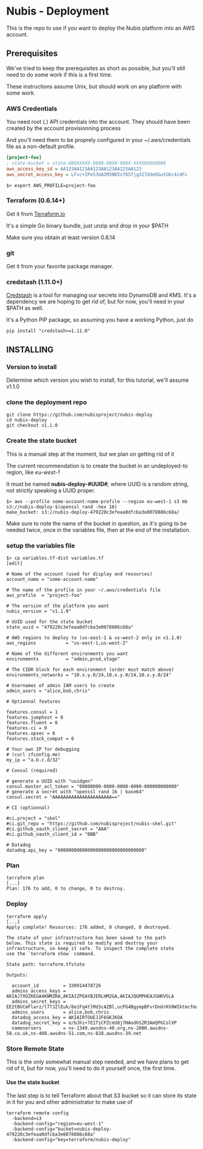 # Nubis - Deployment

This is the repo to use if you want to deploy the Nubis platform into an AWS account.

## Prerequisites

We've tried to keep the prerequisites as short as possible, but you'll still need to do some work if this is a first time.

These instructions assume Unix, but should work on any platform with some work.

### AWS Credentials

You need root (*.*) API credentials into the account. They
should have been created by the account provisionning process

 And you'll need them to be proprely configured in your ~/.aws/credentials file as a non-default profile.

```ini
[project-foo]
; state-bucket = state-000XXXX0-0000-00X0-000X-XXXX0X0X0000
aws_access_key_id = AA123AA123AA123AA123AA123AA123
aws_secret_access_key = LFvc+IPeS3UA2M3ND5xf6S7jg327ddeDGutGKc4z4Fc
```
```
$> export AWS_PROFILE=project-foo
```

### Terraform (0.6.14+)

Get it from [Terraform.io](https://www.terraform.io/downloads.html)

It's a simple Go binary bundle, just unzip and drop in your $PATH

Make sure you obtain at least version 0.6.14

### git

Get it from your favorite package manager.

### credstash (1.11.0+)

[Credstash](https://github.com/fugue/credstash) is a tool for managing our secrets into DynamoDB and KMS. It's a dependency we are hoping to get rid of, but for now, you'll need in your $PATH as well.

It's a Python PIP package, so assuming you have a working Python, just do

```shell
pip install "credstash>=1.11.0"
```

## INSTALLING

### Version to install

Determine which version you wish to install, for this tutorial, we'll assume v1.1.0

### clone the deployment repo

```
git clone https://github.com/nubisproject/nubis-deploy
cd nubis-deploy
git checkout v1.1.0
```

### Create the state bucket

This is a manual step at the moment, but we plan on getting rid of it

The current recommendation is to create the bucket in an undeployed-to region, like *eu-west-1*

It must be named **nubis-deploy-#UUID#**, where UUID is a random
string, not strictly speaking a UUID proper.

```
$> aws --profile some-account-name-profile --region eu-west-1 s3 mb s3://nubis-deploy-$(openssl rand -hex 16)
make_bucket: s3://nubis-deploy-479220c3efeaa0dfcba3e0078886c68a/
```

Make sure to note the name of the bucket in question, as it's going to be needed twice, once in the variables file, then at the end of the installation.

### setup the variables file

```
$> cp variables.tf-dist variables.tf
[edit]
```

```
# Name of the account (used for display and resources)
account_name = "some-account-name"

# The name of the profile in your ~/.aws/credentials file
aws_profile  = "project-foo"

# The version of the platform you want
nubis_version = "v1.1.0"

# UUID used for the state bucket
state_uuid = "479220c3efeaa0dfcba3e0078886c68a"

# AWS regions to deploy to (us-east-1 & us-west-2 only in v1.1.0)
aws_regions           = "us-east-1,us-west-2"

# Name of the different environments you want
environments          = "admin,prod,stage"

# The CIDR block for each environment (order must match above)
environments_networks = "10.x.y.0/24,10.x.y.0/24,10.x.y.0/24"

# Usernames of admin IAM users to create
admin_users = "alice,bob,chris"

# Optionnal features

features.consul = 1
features.jumphost = 0
features.fluent = 0
features.ci = 0
features.opsec = 0
features.stack_compat = 0

# Your own IP for debugging
# (curl ifconfig.me)
my_ip = "a.b.c.d/32"

# Consul (required)

# generate a UUID with "uuidgen"
consul.master_acl_token = "00000000-0000-0000-0000-000000000000"
# generate a secret with "openssl rand 16 | base64"
consul.secret = "AAAAAAAAAAAAAAAAAAAAAA=="

# CI (optionnal)

#ci.project = "skel"
#ci.git_repo = "https://github.com/nubisproject/nubis-skel.git"
#ci.github_oauth_client_secret = "AAA"
#ci.github_oauth_client_id = "BBB"

# Datadog
datadog.api_key = "00000000000000000000000000000000"
```

### Plan

```
terraform plan
[...]
Plan: 176 to add, 0 to change, 0 to destroy.
```

### Deploy

```
terraform apply
[...]
Apply complete! Resources: 176 added, 0 changed, 0 destroyed.

The state of your infrastructure has been saved to the path
below. This state is required to modify and destroy your
infrastructure, so keep it safe. To inspect the complete state
use the `terraform show` command.

State path: terraform.tfstate

Outputs:

  account_id         = 330914478726
  admins_access_keys = AKIAJ7XOZKEGA4KWMZRA,AKIAIZPEAYBJERLHM2GA,AKIAJQGMPHEAJGHKVSLA
  admins_secret_keys = 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,ucPG4BgympBFvrDnUrKV8WIktmcfmxCRKo4wbmCv,s3DU3CpboNhwY4bi//Oionf7Kthc4paVJLTqJq0N
  admins_users       = alice,bob,chris
  datadog_access_key = AKIAIRTOUEJJF6GKJKOA
  datadog_secret_key = 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
  nameservers        = ns-1349.awsdns-40.org,ns-2000.awsdns-58.co.uk,ns-408.awsdns-51.com,ns-828.awsdns-39.net
```

### Store Remote State

This is the only somewhat manual step needed, and we have plans to get rid of it, but for now, you'll need to do it yourself once, the first time.

#### Use the state bucket

The last step is to tell Terraform about that S3 bucket so it can store its state in it for you and other administrator to make use of

```
terraform remote config
  -backend=s3
  -backend-config="region=eu-west-1"
  -backend-config="bucket=nubis-deploy-479220c3efeaa0dfcba3e0078886c68a"
  -backend-config="key=terraform/nubis-deploy"

```
